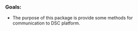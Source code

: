 ### Goals:

- The purpose of this package is provide some methods for communication to DSC platform.
